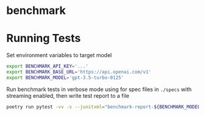 # benchmark

# Running Tests 

Set environment variables to target model

```sh
export BENCHMARK_API_KEY='...'
export BENCHMARK_BASE_URL='https://api.openai.com/v1'
export BENCHMARK_MODEL='gpt-3.5-turbo-0125'
```

Run benchmark tests in verbose mode using for spec files in `./specs` with streaming enabled, then write test report to a file

```sh
poetry run pytest -vv -s --junitxml="benchmark-report-${BENCHMARK_MODEL}.xml" --stream=true
```